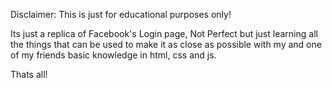Disclaimer: This is just for educational purposes only!

Its just a replica of Facebook's Login page, Not Perfect but just learning all the things that can be used to make it as close as possible with my and one of my friends basic knowledge in html, css and js.

Thats all!
